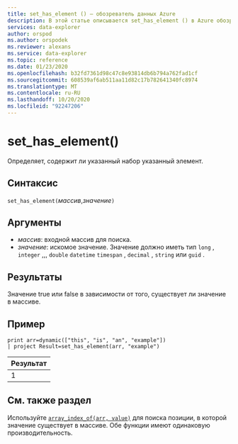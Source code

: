 ```yaml
---
title: set_has_element () — обозреватель данных Azure
description: В этой статье описывается set_has_element () в Azure обозреватель данных.
services: data-explorer
author: orspod
ms.author: orspodek
ms.reviewer: alexans
ms.service: data-explorer
ms.topic: reference
ms.date: 01/23/2020
ms.openlocfilehash: b32fd7361d98c47c8e93814db6b794a762fad1cf
ms.sourcegitcommit: 608539af6ab511aa11d82c17b782641340fc8974
ms.translationtype: MT
ms.contentlocale: ru-RU
ms.lasthandoff: 10/20/2020
ms.locfileid: "92247206"
---
```

# <a name="set_has_element"></a>set_has_element()

Определяет, содержит ли указанный набор указанный элемент.

## <a name="syntax"></a>Синтаксис

`set_has_element(`*массив*,*значение*`)`

## <a name="arguments"></a>Аргументы

* *массив*: входной массив для поиска.
* *значение*: искомое значение. Значение должно иметь тип `long` , `integer` ,,, `double` `datetime` `timespan` , `decimal` , `string` или `guid` .

## <a name="returns"></a>Результаты

Значение true или false в зависимости от того, существует ли значение в массиве.

## <a name="example"></a>Пример

<!-- csl: https://help.kusto.windows.net:443/Samples -->
```kusto
print arr=dynamic(["this", "is", "an", "example"]) 
| project Result=set_has_element(arr, "example")
```

|Результат|
|---|
|1|

## <a name="see-also"></a>См. также раздел

Используйте [`array_index_of(arr, value)`](arrayindexoffunction.md) для поиска позиции, в которой значение существует в массиве. Обе функции имеют одинаковую производительность.
